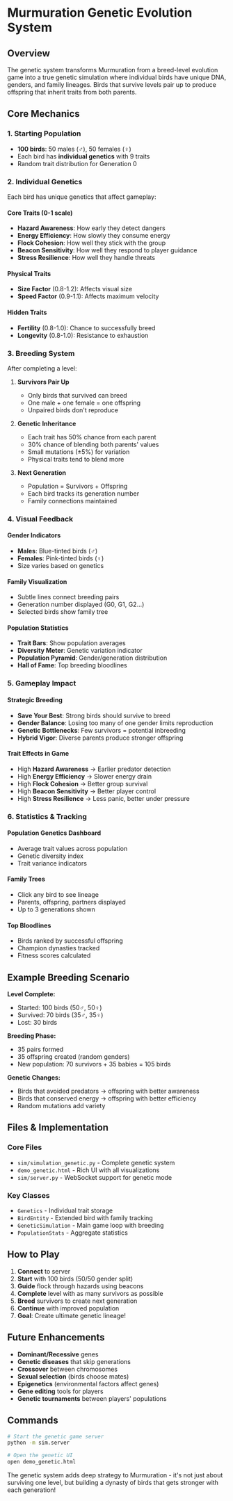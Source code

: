 # Murmuration Genetic Evolution System

## Overview

The genetic system transforms Murmuration from a breed-level evolution game into a true genetic simulation where individual birds have unique DNA, genders, and family lineages. Birds that survive levels pair up to produce offspring that inherit traits from both parents.

## Core Mechanics

### 1. Starting Population
- **100 birds**: 50 males (♂), 50 females (♀)
- Each bird has **individual genetics** with 9 traits
- Random trait distribution for Generation 0

### 2. Individual Genetics

Each bird has unique genetics that affect gameplay:

#### Core Traits (0-1 scale)
- **Hazard Awareness**: How early they detect dangers
- **Energy Efficiency**: How slowly they consume energy
- **Flock Cohesion**: How well they stick with the group
- **Beacon Sensitivity**: How well they respond to player guidance
- **Stress Resilience**: How well they handle threats

#### Physical Traits
- **Size Factor** (0.8-1.2): Affects visual size
- **Speed Factor** (0.9-1.1): Affects maximum velocity

#### Hidden Traits
- **Fertility** (0.8-1.0): Chance to successfully breed
- **Longevity** (0.8-1.0): Resistance to exhaustion

### 3. Breeding System

After completing a level:

1. **Survivors Pair Up**
   - Only birds that survived can breed
   - One male + one female = one offspring
   - Unpaired birds don't reproduce

2. **Genetic Inheritance**
   - Each trait has 50% chance from each parent
   - 30% chance of blending both parents' values
   - Small mutations (±5%) for variation
   - Physical traits tend to blend more

3. **Next Generation**
   - Population = Survivors + Offspring
   - Each bird tracks its generation number
   - Family connections maintained

### 4. Visual Feedback

#### Gender Indicators
- **Males**: Blue-tinted birds (♂)
- **Females**: Pink-tinted birds (♀)
- Size varies based on genetics

#### Family Visualization
- Subtle lines connect breeding pairs
- Generation number displayed (G0, G1, G2...)
- Selected birds show family tree

#### Population Statistics
- **Trait Bars**: Show population averages
- **Diversity Meter**: Genetic variation indicator
- **Population Pyramid**: Gender/generation distribution
- **Hall of Fame**: Top breeding bloodlines

### 5. Gameplay Impact

#### Strategic Breeding
- **Save Your Best**: Strong birds should survive to breed
- **Gender Balance**: Losing too many of one gender limits reproduction
- **Genetic Bottlenecks**: Few survivors = potential inbreeding
- **Hybrid Vigor**: Diverse parents produce stronger offspring

#### Trait Effects in Game
- High **Hazard Awareness** → Earlier predator detection
- High **Energy Efficiency** → Slower energy drain
- High **Flock Cohesion** → Better group survival
- High **Beacon Sensitivity** → Better player control
- High **Stress Resilience** → Less panic, better under pressure

### 6. Statistics & Tracking

#### Population Genetics Dashboard
- Average trait values across population
- Genetic diversity index
- Trait variance indicators

#### Family Trees
- Click any bird to see lineage
- Parents, offspring, partners displayed
- Up to 3 generations shown

#### Top Bloodlines
- Birds ranked by successful offspring
- Champion dynasties tracked
- Fitness scores calculated

## Example Breeding Scenario

**Level Complete:**
- Started: 100 birds (50♂, 50♀)
- Survived: 70 birds (35♂, 35♀)
- Lost: 30 birds

**Breeding Phase:**
- 35 pairs formed
- 35 offspring created (random genders)
- New population: 70 survivors + 35 babies = 105 birds

**Genetic Changes:**
- Birds that avoided predators → offspring with better awareness
- Birds that conserved energy → offspring with better efficiency
- Random mutations add variety

## Files & Implementation

### Core Files
- `sim/simulation_genetic.py` - Complete genetic system
- `demo_genetic.html` - Rich UI with all visualizations
- `sim/server.py` - WebSocket support for genetic mode

### Key Classes
- `Genetics` - Individual trait storage
- `BirdEntity` - Extended bird with family tracking
- `GeneticSimulation` - Main game loop with breeding
- `PopulationStats` - Aggregate statistics

## How to Play

1. **Connect** to server
2. **Start** with 100 birds (50/50 gender split)
3. **Guide** flock through hazards using beacons
4. **Complete** level with as many survivors as possible
5. **Breed** survivors to create next generation
6. **Continue** with improved population
7. **Goal**: Create ultimate genetic lineage!

## Future Enhancements

- **Dominant/Recessive** genes
- **Genetic diseases** that skip generations
- **Crossover** between chromosomes
- **Sexual selection** (birds choose mates)
- **Epigenetics** (environmental factors affect genes)
- **Gene editing** tools for players
- **Genetic tournaments** between players' populations

## Commands

```bash
# Start the genetic game server
python -m sim.server

# Open the genetic UI
open demo_genetic.html
```

The genetic system adds deep strategy to Murmuration - it's not just about surviving one level, but building a dynasty of birds that gets stronger with each generation!